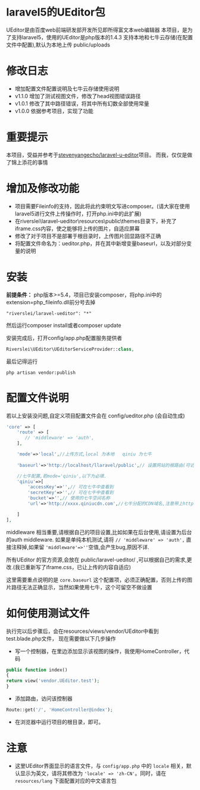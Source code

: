# laravel5的UEditor包
UEditor是由百度web前端研发部开发所见即所得富文本web编辑器
本项目，是为了支持laravel5，使用的UEditor是php版本的1.4.3
支持本地和七牛云存储(在配置文件中配置),默认为本地上传 public/uploads

# 修改日志
* 增加配置文件配置说明及七牛云存储使用说明
* v1.1.0 增加了测试视图文件，修改了head视图错误路径
* v1.0.1 修改了其中路径错误，将其中所有幻数全部使用常量
* v1.0.0 依据参考项目，实现了功能

# 重要提示
本项目，受益并参考于[stevenyangecho/laravel-u-editor](https://github.com/stevenyangecho/laravel-u-editor)项目。
而我，仅仅是做了锦上添花的事情


# 增加及修改功能
* 项目需要Fileinfo的支持，因此将此约束明文写进composer。(请大家在使用laravel5进行文件上传操作时，打开php.ini中的此扩展)
* 在riverslei\laravel-ueditor\resources\public\themes目录下，补充了iframe.css内容，使之能够将上传的图片，自适应屏幕
* 修改了对于项目不是部署于根目录时，上传图片回显路径不正确
* 将配置文件命名为：ueditor.php，并在其中新增变量baseurl，以及对部分变量的说明


# 安装
**前提条件：** php版本>=5.4，项目已安装composer，将php.ini中的extension=php_fileinfo.dll前分号去掉
```composer
"riverslei/laravel-ueditor": "*"
```
然后运行composer install或者composer update

安装完成后，打开config/app.php配置服务提供者
```php
Riverslei\UEditor\UEditorServiceProvider::class,
```
最后记得运行
```artisan
php artisan vendor:publish
```

# 配置文件说明
若以上安装没问题,自定义项目配置文件会在 config/ueditor.php  (会自动生成)
```php
'core' => [
    'route' => [
       // 'middleware' => 'auth',
    ],

    'mode'=>'local',//上传方式,local 为本地   qiniu 为七牛
	
	'baseurl'=>'http://localhost/llaravel/public',// 设置网站的根路由(可访问到index.php的路由)

    //七牛配置,若mode='qiniu',以下为必填.
    'qiniu'=>[
        'accessKey'=>'',// 可在七牛中查看到
        'secretKey'=>'',// 可在七牛中查看到
        'bucket'=>'',// 使用的七牛空间名称
        'url'=>'http://xxxx.qiniucdn.com',//七牛分配的CDN域名,注意带上http://

    ]
],
```
middleware 相当重要,请根据自己的项目设置,比如如果在后台使用,请设置为后台的auth middleware.
如果是单纯本机测试,请将 
`// 'middleware' => 'auth',` 直接注释掉,如果留 `'middleware'=>''`空值,会产生bug,原因不详.

所有UEditor 的官方资源,会放在 public/laravel-ueditor/ ,可以根据自己的需求,更改.(我已重新写了iframe.css，已让上传的内容自适应)

这里需要重点说明的是 `core.baseurl` 这个配置项，必须正确配置，否则上传的图片路径无法正确显示，当然如果使用七牛，这个可留空不做设置

# 如何使用测试文件
执行完以后步骤后，会在resources/views/vendor/UEditor中看到test.blade.php文件，
现在需要做以下几步操作
* 写一个控制器，在里边添加显示该视图的操作，我使用HomeController，代码
```php
public function index()
{
return view('vendor.UEditor.test');
}
```
* 添加路由，访问该控制器
```php
Route::get('/', 'HomeController@index');
```
* 在浏览器中运行项目的根目录，即可。

# 注意
* 这里UEditor界面显示的语言文件，与 `config/app.php` 中的 `locale` 相关，默认显示为英文，请将其修改为 `'locale' => 'zh-CN'`。同时，请在 `resources/lang` 下面配置对应的中文语言包
